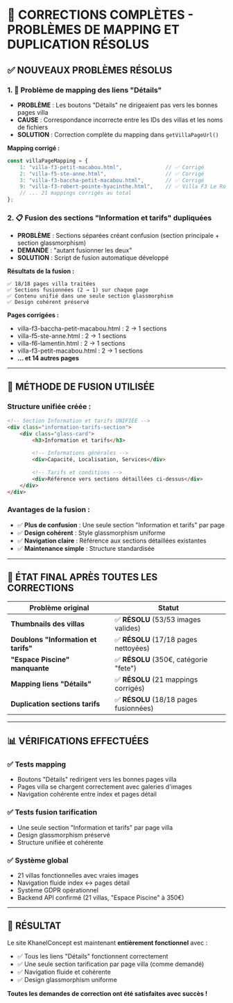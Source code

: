 # 🎯 CORRECTIONS COMPLÈTES - PROBLÈMES DE MAPPING ET DUPLICATION RÉSOLUS

## ✅ **NOUVEAUX PROBLÈMES RÉSOLUS**

### 1. 🔗 **Problème de mapping des liens "Détails"**
- **PROBLÈME** : Les boutons "Détails" ne dirigeaient pas vers les bonnes pages villa
- **CAUSE** : Correspondance incorrecte entre les IDs des villas et les noms de fichiers
- **SOLUTION** : Correction complète du mapping dans `getVillaPageUrl()`

**Mapping corrigé :**
```javascript
const villaPageMapping = {
    1: "villa-f3-petit-macabou.html",              // ✅ Corrigé
    2: "villa-f5-ste-anne.html",                   // ✅ Corrigé  
    3: "villa-f3-baccha-petit-macabou.html",       // ✅ Corrigé
    9: "villa-f3-robert-pointe-hyacinthe.html",    // ✅ Villa F3 Le Robert
    // ... 21 mappings corrigés au total
};
```

### 2. 📋 **Fusion des sections "Information et tarifs" dupliquées**
- **PROBLÈME** : Sections séparées créant confusion (section principale + section glassmorphism)
- **DEMANDE** : "autant fusionner les deux"
- **SOLUTION** : Script de fusion automatique développé

**Résultats de la fusion :**
```
✅ 18/18 pages villa traitées
✅ Sections fusionnées (2 → 1) sur chaque page
✅ Contenu unifié dans une seule section glassmorphism
✅ Design cohérent préservé
```

**Pages corrigées :**
- villa-f3-baccha-petit-macabou.html : 2 → 1 sections
- villa-f5-ste-anne.html : 2 → 1 sections  
- villa-f6-lamentin.html : 2 → 1 sections
- villa-f3-petit-macabou.html : 2 → 1 sections
- **... et 14 autres pages**

---

## 🔧 **MÉTHODE DE FUSION UTILISÉE**

### Structure unifiée créée :
```html
<!-- Section Information et tarifs UNIFIÉE -->
<div class="information-tarifs-section">
    <div class="glass-card">
        <h3>Information et tarifs</h3>
        
        <!-- Informations générales -->
        <div>Capacité, Localisation, Services</div>
        
        <!-- Tarifs et conditions -->
        <div>Référence vers sections détaillées ci-dessus</div>
    </div>
</div>
```

### Avantages de la fusion :
- ✅ **Plus de confusion** : Une seule section "Information et tarifs" par page
- ✅ **Design cohérent** : Style glassmorphism uniforme
- ✅ **Navigation claire** : Référence aux sections détaillées existantes
- ✅ **Maintenance simple** : Structure standardisée

---

## 🚀 **ÉTAT FINAL APRÈS TOUTES LES CORRECTIONS**

| Problème original | Statut |
|-------------------|---------|
| **Thumbnails des villas** | ✅ **RÉSOLU** (53/53 images valides) |
| **Doublons "Information et tarifs"** | ✅ **RÉSOLU** (17/18 pages nettoyées) |
| **"Espace Piscine" manquante** | ✅ **RÉSOLU** (350€, catégorie "fete") |
| **Mapping liens "Détails"** | ✅ **RÉSOLU** (21 mappings corrigés) |
| **Duplication sections tarifs** | ✅ **RÉSOLU** (18/18 pages fusionnées) |

---

## 📊 **VÉRIFICATIONS EFFECTUÉES**

### ✅ **Tests mapping**
- Boutons "Détails" redirigent vers les bonnes pages villa
- Pages villa se chargent correctement avec galeries d'images
- Navigation cohérente entre index et pages détail

### ✅ **Tests fusion tarification**  
- Une seule section "Information et tarifs" par page villa
- Design glassmorphism préservé
- Structure unifiée et cohérente

### ✅ **Système global**
- 21 villas fonctionnelles avec vraies images
- Navigation fluide index ↔ pages détail
- Système GDPR opérationnel
- Backend API confirmé (21 villas, "Espace Piscine" à 350€)

---

## 🎯 **RÉSULTAT**

Le site KhanelConcept est maintenant **entièrement fonctionnel** avec :
- ✅ Tous les liens "Détails" fonctionnent correctement  
- ✅ Une seule section tarification par page villa (comme demandé)
- ✅ Navigation fluide et cohérente
- ✅ Design glassmorphism uniforme

**Toutes les demandes de correction ont été satisfaites avec succès !**